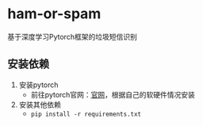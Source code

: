 # ham-or-spam
基于深度学习Pytorch框架的垃圾短信识别

## 安装依赖
1. 安装pytorch
   - 前往pytorch官网：[官网](https://pytorch.org/get-started/locally/)，根据自己的软硬件情况安装
2. 安装其他依赖
    - `pip install -r requirements.txt`